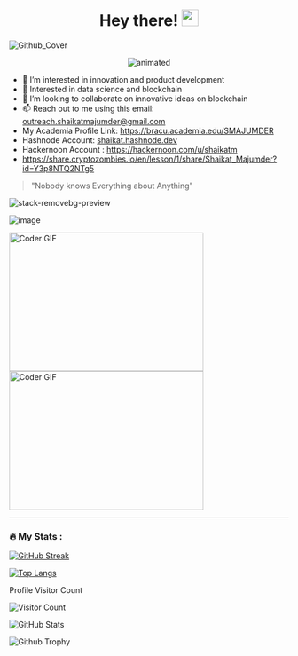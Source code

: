 <h1 align="center" >
  Hey there!
  <img src="https://media.giphy.com/media/hvRJCLFzcasrR4ia7z/giphy.gif" width="30px"/>
</h1>

![Github_Cover](https://user-images.githubusercontent.com/68814937/214672199-b7428568-0c48-487f-a78a-8d2bbe22f44b.png)


<!---
<p align="center">
  <img src="https://user-images.githubusercontent.com/68814937/214680226-800b1b33-aa55-45c7-87e1-c0399a5be6fb.gif" alt="animated" />
</p>
--->

<p align="center">
  <img src="https://user-images.githubusercontent.com/68814937/214681977-6317002e-d3f1-459e-9a87-68b99cec2ff3.gif" alt="animated" />
</p>

- 👀 I’m interested in innovation and product development
- 🌱 Interested in data science and blockchain
- 💞️ I’m looking to collaborate on innovative ideas on blockchain
- 📫 Reach out to me using this email: outreach.shaikatmajumder@gmail.com
- My Academia Profile Link: https://bracu.academia.edu/SMAJUMDER
- Hashnode Account: [shaikat.hashnode.dev](https://shaikat.hashnode.dev/)
- Hackernoon Account : https://hackernoon.com/u/shaikatm
- https://share.cryptozombies.io/en/lesson/1/share/Shaikat_Majumder?id=Y3p8NTQ2NTg5





<!---
shaikat010/shaikat010 is a ✨ special ✨ repository because its `README.md` (this file) appears on your GitHub profile.
You can click the Preview link to take a look at your changes.
--->



> "Nobody knows Everything about Anything"

![stack-removebg-preview](https://user-images.githubusercontent.com/68814937/195763208-08b62f68-f5c3-49d3-9a92-5720f2125f8a.png)


![image](https://user-images.githubusercontent.com/68814937/195762659-b2cecda1-b4a5-42aa-9b20-ef8e95f66e5c.png)

<img alt="Coder GIF" height=250 width=350 src="https://magiccopy.xyz/assets/images/hadder.gif" />
<br>
<img alt="Coder GIF" height=250 width=350 src="https://images.squarespace-cdn.com/content/v1/5769fc401b631bab1addb2ab/1541580611624-TE64QGKRJG8SWAIUS7NS/ke17ZwdGBToddI8pDm48kPoswlzjSVMM-SxOp7CV59BZw-zPPgdn4jUwVcJE1ZvWQUxwkmyExglNqGp0IvTJZamWLI2zvYWH8K3-s_4yszcp2ryTI0HqTOaaUohrI8PI6FXy8c9PWtBlqAVlUS5izpdcIXDZqDYvprRqZ29Pw0o/coding-freak.gif" />
<br>


---

### :fire: My Stats :
[![GitHub Streak](http://github-readme-streak-stats.herokuapp.com?user=shaikat010&theme=dark&background=000000)](https://git.io/streak-stats)

[![Top Langs](https://github-readme-stats.vercel.app/api/top-langs/?username=shaikat010&layout=compact&theme=vision-friendly-dark)](https://github.com/anuraghazra/github-readme-stats)

Profile Visitor Count

![Visitor Count](https://profile-counter.glitch.me/{Shaikat010}/count.svg)

![GitHub Stats](https://github-readme-stats.vercel.app/api?username=shaikat010&show_icons=true&theme=vision-friendly-dark)

![Github Trophy](https://github-profile-trophy.vercel.app/?username=shaikat010&theme=discord)
